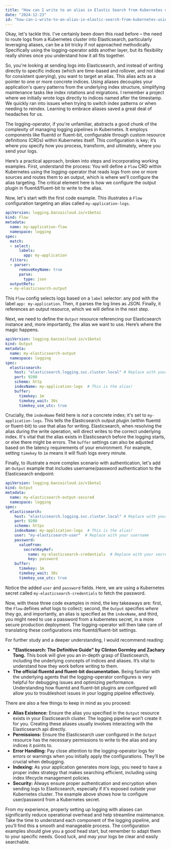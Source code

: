 ```yaml
---
title: "How can I write to an alias in Elastic Search from Kubernetes using the logging-operator?"
date: "2024-12-23"
id: "how-can-i-write-to-an-alias-in-elastic-search-from-kubernetes-using-the-logging-operator"
---
```


Okay, let's tackle this. I've certainly been down this road before – the need to route logs from a Kubernetes cluster into Elasticsearch, particularly leveraging aliases, can be a bit tricky if not approached methodically. Specifically using the logging-operator adds another layer, but its flexibility really shines once you understand how it all fits together.

So, you're looking at sending logs into Elasticsearch, and instead of writing directly to specific indices (which are time-based and rollover, and not ideal for consistent querying), you want to target an alias. This alias acts as a pointer to one or more concrete indices. Using aliases decouples your application's query patterns from the underlying index structure, simplifying maintenance tasks like index rotations and migrations. I remember a project where we initially wrote logs directly to indices named after the timestamp. We quickly ran into issues when trying to switch index patterns or when needing to reindex. Learning to embrace aliases saved a great deal of headaches for us.

The logging-operator, if you're unfamiliar, abstracts a good chunk of the complexity of managing logging pipelines in Kubernetes. It employs components like fluentd or fluent-bit, configurable through custom resource definitions (CRDs) within Kubernetes itself. This configuration is key; it’s where you specify how you process, transform, and ultimately, where you send your logs.

Here’s a practical approach, broken into steps and incorporating working examples. First, understand the process: You will define a `Flow` CRD within Kubernetes using the logging-operator that reads logs from one or more sources and routes them to an output, which is where we'll configure the alias targeting. The critical element here is how we configure the output plugin in fluentd/fluent-bit to write to the alias.

Now, let's start with the first code example. This illustrates a `Flow` configuration targeting an alias called `my-application-logs`.

```yaml
apiVersion: logging.banzaicloud.io/v1beta1
kind: Flow
metadata:
  name: my-application-flow
  namespace: logging
spec:
  match:
  - select:
      labels:
        app: my-application
  filters:
  - parser:
      removeKeyName: true
      parse:
        type: json
  outputRefs:
  - my-elasticsearch-output
```

This `Flow` config selects logs based on a `label` selector: any pod with the label `app: my-application`. Then, it parses the log lines as JSON. Finally, it references an output resource, which we will define in the next step.

Next, we need to define the `Output` resource referencing our Elasticsearch instance and, more importantly, the alias we want to use. Here’s where the magic happens.

```yaml
apiVersion: logging.banzaicloud.io/v1beta1
kind: Output
metadata:
  name: my-elasticsearch-output
  namespace: logging
spec:
  elasticsearch:
    host: "elasticsearch.logging.svc.cluster.local" # Replace with your ES host
    port: 9200
    scheme: http
    indexName: my-application-logs  # This is the alias!
    buffer:
      timekey: 1m
      timekey_wait: 30s
      timekey_use_utc: true
```

Crucially, the `indexName` field here is *not* a concrete index; it's set to `my-application-logs`. This tells the Elasticsearch output plugin (within fluentd or fluent-bit) to use that alias for writing. Elasticsearch, when resolving the alias during the write operation, will direct writes to the correct underlying index. It's vital that the alias exists in Elasticsearch before the logging starts, or else there might be errors. The `buffer` settings can also be adjusted based on the latency requirements of your environment. For example, setting `timekey` to `1m` means it will flush logs every minute.

Finally, to illustrate a more complex scenario with authentication, let's add an `Output` example that includes username/password authentication to the Elasticsearch endpoint:

```yaml
apiVersion: logging.banzaicloud.io/v1beta1
kind: Output
metadata:
  name: my-elasticsearch-output-secured
  namespace: logging
spec:
  elasticsearch:
    host: "elasticsearch.logging.svc.cluster.local" # Replace with your ES host
    port: 9200
    scheme: https
    indexName: my-application-logs  # This is the alias!
    user: "my-elasticsearch-user"  # Replace with your username
    password:
      valueFrom:
        secretKeyRef:
          name: my-elasticsearch-credentials  # Replace with your secret
          key: password
    buffer:
      timekey: 1m
      timekey_wait: 30s
      timekey_use_utc: true
```

Notice the added `user` and `password` fields. Here, we are using a Kubernetes secret called `my-elasticsearch-credentials` to fetch the password.

Now, with these three code examples in mind, the key takeaways are: first, the `Flow` defines *what* logs to collect; second, the `Output` specifies *where* they go, and importantly, an alias is specified as the `indexName`, and third, you might need to use a password from a kubernetes secret, in a more secure production deployment. The logging-operator will then take care of translating these configurations into fluentd/fluent-bit settings.

For further study and a deeper understanding, I would recommend reading:

*   **"Elasticsearch: The Definitive Guide" by Clinton Gormley and Zachary Tong.** This book will give you an in-depth grasp of Elasticsearch, including the underlying concepts of indices and aliases. It’s vital to understand how they work before writing to them.
*   **The official fluentd and fluent-bit documentation.** Being familiar with the underlying agents that the logging-operator configures is very helpful for debugging issues and optimizing performance. Understanding how fluentd and fluent-bit plugins are configured will allow you to troubleshoot issues in your logging pipeline effectively.

There are also a few things to keep in mind as you proceed:

*   **Alias Existence:** Ensure the alias you specified in the `Output` resource exists in your Elasticsearch cluster. The logging pipeline won’t create it for you. Creating these aliases usually involves interacting with the Elasticsearch api directly.
*   **Permissions:** Ensure the Elasticsearch user configured in the `Output` resource has the necessary permissions to write to the alias and any indices it points to.
*   **Error Handling:** Pay close attention to the logging-operator logs for errors or warnings when you initially apply the configurations. They’ll be crucial when debugging.
*   **Indexing:** As your application generates more logs, you need to have a proper index strategy that makes searching efficient, including using index lifecycle management policies.
*   **Security:** Always ensure proper authentication and encryption when sending logs to Elasticsearch, especially if it's exposed outside your Kubernetes cluster. The example above shows how to configure user/password from a Kubernetes secret.

From my experience, properly setting up logging with aliases can significantly reduce operational overhead and help streamline maintenance. Take the time to understand each component of the logging pipeline, and you’ll find this a smooth and manageable process. The configuration examples should give you a good head start, but remember to adapt them to your specific needs. Good luck, and may your logs be clear and easily searchable.
